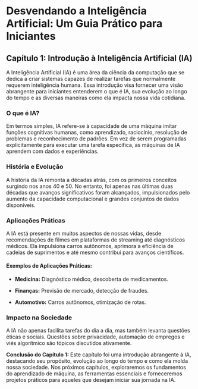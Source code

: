 # Desvendando a Inteligência Artificial: Um Guia Prático para Iniciantes

## Capítulo 1: Introdução à Inteligência Artificial (IA)

A Inteligência Artificial (IA) é uma área da ciência da computação que se dedica a criar sistemas capazes de realizar tarefas que normalmente requerem inteligência humana. Essa introdução visa fornecer uma visão abrangente para iniciantes entenderem o que é IA, sua evolução ao longo do tempo e as diversas maneiras como ela impacta nossa vida cotidiana.

### O que é IA?

Em termos simples, IA refere-se à capacidade de uma máquina imitar funções cognitivas humanas, como aprendizado, raciocínio, resolução de problemas e reconhecimento de padrões. Em vez de serem programadas explicitamente para executar uma tarefa específica, as máquinas de IA aprendem com dados e experiências.

### História e Evolução

A história da IA remonta a décadas atrás, com os primeiros conceitos surgindo nos anos 40 e 50. No entanto, foi apenas nas últimas duas décadas que avanços significativos foram alcançados, impulsionados pelo aumento da capacidade computacional e grandes conjuntos de dados disponíveis.

### Aplicações Práticas

A IA está presente em muitos aspectos de nossas vidas, desde recomendações de filmes em plataformas de streaming até diagnósticos médicos. Ela impulsiona carros autônomos, aprimora a eficiência de cadeias de suprimentos e até mesmo contribui para avanços científicos.

#### Exemplos de Aplicações Práticas:

- **Medicina:** Diagnóstico médico, descoberta de medicamentos.
  
- **Finanças:** Previsão de mercado, detecção de fraudes.

- **Automotivo:** Carros autônomos, otimização de rotas.

### Impacto na Sociedade

A IA não apenas facilita tarefas do dia a dia, mas também levanta questões éticas e sociais. Questões sobre privacidade, automação de empregos e viés algorítmico são tópicos discutidos ativamente.

**Conclusão do Capítulo 1:**
Este capítulo foi uma introdução abrangente à IA, destacando seu propósito, evolução ao longo do tempo e como ela molda nossa sociedade. Nos próximos capítulos, exploraremos os fundamentos do aprendizado de máquina, as ferramentas essenciais e forneceremos projetos práticos para aqueles que desejam iniciar sua jornada na IA.
